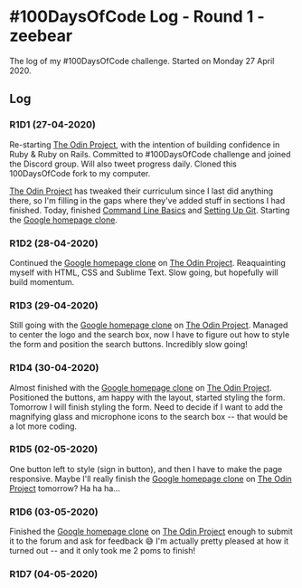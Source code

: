 # #100DaysOfCode Log - Round 1 - zeebear

The log of my #100DaysOfCode challenge. Started on Monday 27 April 2020.

## Log

### R1D1 (27-04-2020)

Re-starting [The Odin Project](https://www.theodinproject.com/), with the intention of building confidence in Ruby & Ruby on Rails. Committed to #100DaysOfCode challenge and joined the Discord group. Will also tweet progress daily. Cloned this 100DaysOfCode fork to my computer.

[The Odin Project](https://www.theodinproject.com/) has tweaked their curriculum since I last did anything there, so I'm filling in the gaps where they've added stuff in sections I had finished. Today, finished [Command Line Basics](https://www.theodinproject.com/courses/web-development-101/lessons/command-line-basics-web-development-101) and [Setting Up Git](https://www.theodinproject.com/courses/web-development-101/lessons/setting-up-git). Starting the [Google homepage clone](https://github.com/zeebear/google-homepage).

### R1D2 (28-04-2020)

Continued the [Google homepage clone](https://github.com/zeebear/google-homepage) on [The Odin Project](https://www.theodinproject.com/). Reaquainting myself with HTML, CSS and Sublime Text. Slow going, but hopefully will build momentum.

### R1D3 (29-04-2020)

Still going with the [Google homepage clone](https://github.com/zeebear/google-homepage) on [The Odin Project](https://www.theodinproject.com/). Managed to center the logo and the search box, now I have to figure out how to style the form and position the search buttons. Incredibly slow going!

### R1D4 (30-04-2020)

Almost finished with the [Google homepage clone](https://github.com/zeebear/google-homepage) on [The Odin Project](https://www.theodinproject.com/). Positioned the buttons, am happy with the layout, started styling the form. Tomorrow I will finish styling the form. Need to decide if I want to add the magnifying glass and microphone icons to the search box -- that would be a lot more coding.

### R1D5 (02-05-2020)

One button left to style (sign in button), and then I have to make the page responsive. Maybe I'll really finish the [Google homepage clone](https://github.com/zeebear/google-homepage) on [The Odin Project](https://www.theodinproject.com/) tomorrow? Ha ha ha…

### R1D6 (03-05-2020)

Finished the [Google homepage clone](https://zeebear.github.io/google-homepage/) on [The Odin Project](https://www.theodinproject.com/) enough to submit it to the forum and ask for feedback :sweat_smile: I'm actually pretty pleased at how it turned out -- and it only took me 2 poms to finish!

### R1D7 (04-05-2020)

